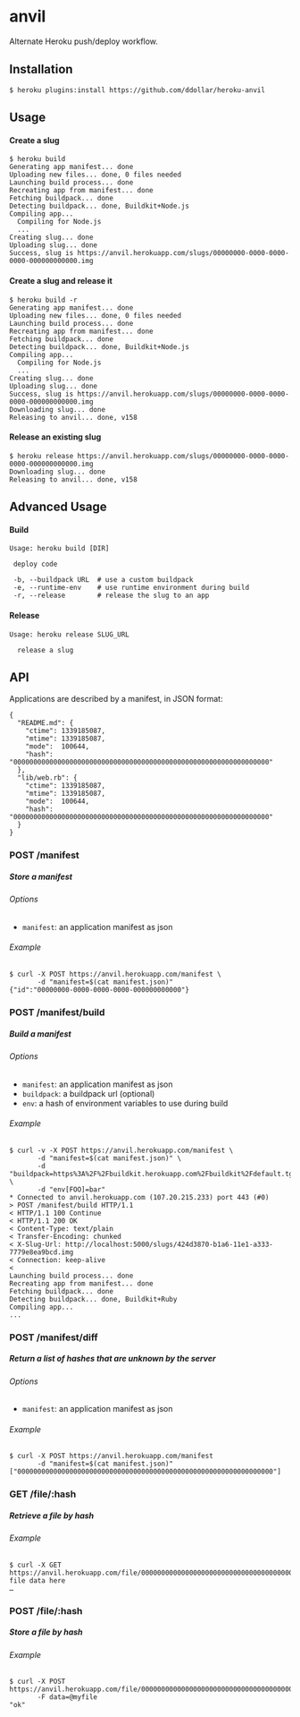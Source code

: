 # anvil

Alternate Heroku push/deploy workflow.

## Installation

    $ heroku plugins:install https://github.com/ddollar/heroku-anvil

## Usage

#### Create a slug

    $ heroku build
    Generating app manifest... done
    Uploading new files... done, 0 files needed
    Launching build process... done
    Recreating app from manifest... done
    Fetching buildpack... done
    Detecting buildpack... done, Buildkit+Node.js
    Compiling app...
      Compiling for Node.js
      ...
    Creating slug... done
    Uploading slug... done
    Success, slug is https://anvil.herokuapp.com/slugs/00000000-0000-0000-0000-000000000000.img

#### Create a slug and release it

    $ heroku build -r
    Generating app manifest... done
    Uploading new files... done, 0 files needed
    Launching build process... done
    Recreating app from manifest... done
    Fetching buildpack... done
    Detecting buildpack... done, Buildkit+Node.js
    Compiling app...
      Compiling for Node.js
      ...
    Creating slug... done
    Uploading slug... done
    Success, slug is https://anvil.herokuapp.com/slugs/00000000-0000-0000-0000-000000000000.img
    Downloading slug... done
    Releasing to anvil... done, v158

#### Release an existing slug

    $ heroku release https://anvil.herokuapp.com/slugs/00000000-0000-0000-0000-000000000000.img
    Downloading slug... done
    Releasing to anvil... done, v158

## Advanced Usage

#### Build

    Usage: heroku build [DIR]

     deploy code

     -b, --buildpack URL  # use a custom buildpack
     -e, --runtime-env    # use runtime environment during build
     -r, --release        # release the slug to an app

#### Release

    Usage: heroku release SLUG_URL

      release a slug

## API

Applications are described by a manifest, in JSON format:

    {
      "README.md": {
        "ctime": 1339185087,
        "mtime": 1339185087,
        "mode":  100644,
        "hash":  "0000000000000000000000000000000000000000000000000000000000000000"
      },
      "lib/web.rb": {
        "ctime": 1339185087,
        "mtime": 1339185087,
        "mode":  100644,
        "hash":  "0000000000000000000000000000000000000000000000000000000000000000"
      }
    }

### POST /manifest
##### Store a manifest

###### Options
* `manifest`: an application manifest as json

###### Example
    $ curl -X POST https://anvil.herokuapp.com/manifest \
           -d "manifest=$(cat manifest.json)"
    {"id":"00000000-0000-0000-0000-000000000000"}

### POST /manifest/build
##### Build a manifest

###### Options
* `manifest`: an application manifest as json
* `buildpack`: a buildpack url (optional)
* `env`: a hash of environment variables to use during build

###### Example
    $ curl -v -X POST https://anvil.herokuapp.com/manifest \
           -d "manifest=$(cat manifest.json)" \
           -d "buildpack=https%3A%2F%2Fbuildkit.herokuapp.com%2Fbuildkit%2Fdefault.tgz" \
           -d "env[FOO]=bar"
	* Connected to anvil.herokuapp.com (107.20.215.233) port 443 (#0)
	> POST /manifest/build HTTP/1.1
	< HTTP/1.1 100 Continue
	< HTTP/1.1 200 OK
	< Content-Type: text/plain
	< Transfer-Encoding: chunked
	< X-Slug-Url: http://localhost:5000/slugs/424d3870-b1a6-11e1-a333-7779e8ea9bcd.img
	< Connection: keep-alive
	<
	Launching build process... done
	Recreating app from manifest... done
	Fetching buildpack... done
	Detecting buildpack... done, Buildkit+Ruby
	Compiling app...
	...

### POST /manifest/diff
##### Return a list of hashes that are unknown by the server

###### Options
* `manifest`: an application manifest as json

###### Example
    $ curl -X POST https://anvil.herokuapp.com/manifest
           -d "manifest=$(cat manifest.json)"
    ["0000000000000000000000000000000000000000000000000000000000000000"]

### GET /file/:hash
##### Retrieve a file by hash

###### Example
    $ curl -X GET https://anvil.herokuapp.com/file/0000000000000000000000000000000000000000000000000000000000000000
    file data here
    …

### POST /file/:hash
##### Store a file by hash

###### Example
    $ curl -X POST https://anvil.herokuapp.com/file/0000000000000000000000000000000000000000000000000000000000000000
           -F data=@myfile
    "ok"

